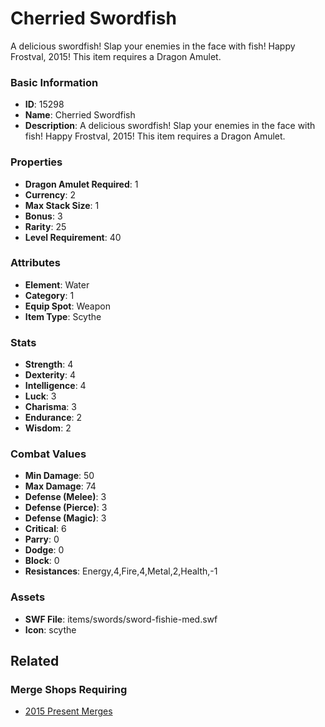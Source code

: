 # Cherried Swordfish

A delicious swordfish! Slap your enemies in the face with fish! Happy Frostval, 2015! This item requires a Dragon Amulet.

### Basic Information

- **ID**: 15298
- **Name**: Cherried Swordfish
- **Description**: A delicious swordfish! Slap your enemies in the face with fish! Happy Frostval, 2015! This item requires a Dragon Amulet.

### Properties

- **Dragon Amulet Required**: 1
- **Currency**: 2
- **Max Stack Size**: 1
- **Bonus**: 3
- **Rarity**: 25
- **Level Requirement**: 40

### Attributes

- **Element**: Water
- **Category**: 1
- **Equip Spot**: Weapon
- **Item Type**: Scythe

### Stats

- **Strength**: 4
- **Dexterity**: 4
- **Intelligence**: 4
- **Luck**: 3
- **Charisma**: 3
- **Endurance**: 2
- **Wisdom**: 2

### Combat Values

- **Min Damage**: 50
- **Max Damage**: 74
- **Defense (Melee)**: 3
- **Defense (Pierce)**: 3
- **Defense (Magic)**: 3
- **Critical**: 6
- **Parry**: 0
- **Dodge**: 0
- **Block**: 0
- **Resistances**: Energy,4,Fire,4,Metal,2,Health,-1

### Assets

- **SWF File**: items/swords/sword-fishie-med.swf
- **Icon**: scythe

## Related

### Merge Shops Requiring

- [2015 Present Merges](../merge-shops/244-2015-present-merges.md)

